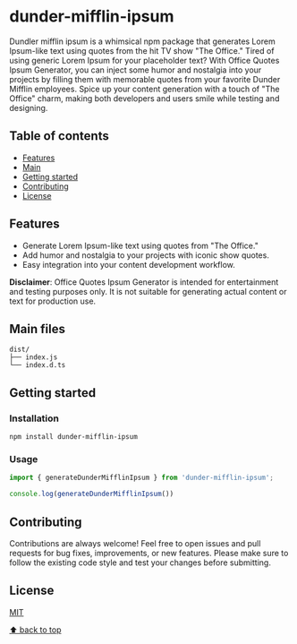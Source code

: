 # dunder-mifflin-ipsum

Dundler mifflin ipsum is a whimsical npm package that generates Lorem Ipsum-like text using quotes from the hit TV show "The Office." Tired of using generic Lorem Ipsum for your placeholder text? With Office Quotes Ipsum Generator, you can inject some humor and nostalgia into your projects by filling them with memorable quotes from your favorite Dunder Mifflin employees. Spice up your content generation with a touch of "The Office" charm, making both developers and users smile while testing and designing.

## Table of contents

- [Features](#features)
- [Main](#main)
- [Getting started](#getting-started)
- [Contributing](#contributing)
- [License](#license)

## Features

- Generate Lorem Ipsum-like text using quotes from "The Office."
- Add humor and nostalgia to your projects with iconic show quotes.
- Easy integration into your content development workflow.

**Disclaimer**: Office Quotes Ipsum Generator is intended for entertainment and testing purposes only. It is not suitable for generating actual content or text for production use.

## Main files

```text
dist/
├── index.js
└── index.d.ts 
```

## Getting started

### Installation

```shell
npm install dunder-mifflin-ipsum
```

### Usage

```js
import { generateDunderMifflinIpsum } from 'dunder-mifflin-ipsum';

console.log(generateDunderMifflinIpsum())
```

## Contributing

Contributions are always welcome! Feel free to open issues and pull requests for bug fixes, improvements, or new features. Please make sure to follow the existing code style and test your changes before submitting.

## License

[MIT](https://opensource.org/licenses/MIT)

[⬆ back to top](#table-of-contents)